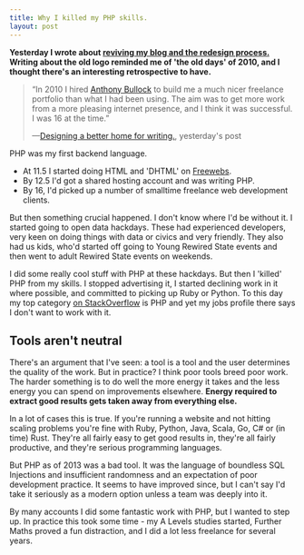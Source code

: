 ```yaml
---
title: Why I killed my PHP skills.
layout: post
---
```

**Yesterday I wrote about [reviving my blog and the redesign process.](/2017/a-better-home-for-writing/) Writing about the old logo reminded me of 'the old days' of 2010, and I thought there's an interesting retrospective to have.**

> “In 2010 I hired [Anthony Bullock](https://dribbble.com/sitelotus) to build me a much nicer freelance portfolio than what I had been using. The aim was to get more work from a more pleasing internet presence, and I think it was successful. I was 16 at the time.”
>
> &mdash;[Designing a better home for writing.](/2017/a-better-home-for-writing/#a-logo-revived), yesterday's post

PHP was my first backend language.
<!--more-->

* At 11.5 I started doing HTML and 'DHTML' on [Freewebs](https://en.wikipedia.org/wiki/Webs_(web_hosting)).
* By 12.5 I'd got a shared hosting account and was writing PHP.
* By 16, I'd picked up a number of smalltime freelance web development clients.

But then something crucial happened. I don't know where I'd be without it. I started going to open data hackdays. These had experienced developers, very keen on doing things with data or civics and very friendly. They also had us kids, who'd started off going to Young Rewired State events and then went to adult Rewired State events on weekends.

I did some really cool stuff with PHP at these hackdays. But then I 'killed' PHP from my skills. I stopped advertising it, I started declining work in it where possible, and committed to picking up Ruby or Python. To this day my top category [on StackOverflow](http://stackoverflow.com/users/392331/46bit) is PHP and yet my jobs profile there says I don't want to work with it.

## Tools aren't neutral

There's an argument that I've seen: a tool is a tool and the user determines the quality of the work. But in practice? I think poor tools breed poor work. The harder something is to do well the more energy it takes and the less energy you can spend on improvements elsewhere. **Energy required to extract good results gets taken away from everything else.**

In a lot of cases this is true. If you're running a website and not hitting scaling problems you're fine with Ruby, Python, Java, Scala, Go, C# or (in time) Rust. They're all fairly easy to get good results in, they're all fairly productive, and they're serious programming languages.

But PHP as of 2013 was a bad tool. It was the language of boundless SQL Injections and insufficient randomness and an expectation of poor development practice. It seems to have improved since, but I can't say I'd take it seriously as a modern option unless a team was deeply into it.

By many accounts I did some fantastic work with PHP, but I wanted to step up. In practice this took some time - my A Levels studies started, Further Maths proved a fun distraction, and I did a lot less freelance for several years.
